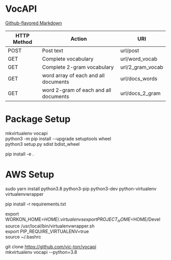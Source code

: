 # VocAPI
[Github-flavored Markdown](https://guides.github.com/features/mastering-markdown/)


| HTTP Method  | Action  |  URI | 
|---|---|---|
|POST | Post text                               | url/post          |
|GET   | Complete vocabulary                    | url/word_vocab    |
|GET   | Complete 2-gram vocabulary             | url/2_gram_vocab  |
|GET   | word array of each and all documents   | url/docs_words    |
|GET   | word 2-gram of each and all documents  | url/docs_2_gram   |




Package Setup
==============
mkvirtualenv vocapi  
python3 -m pip install --upgrade setuptools wheel  
python3 setup.py sdist bdist_wheel  

pip install -e .  

AWS Setup
============

sudo yarn install python3.8 python3-pip python3-dev python-virtualenv   virtualenvwrapper  

pip install -r requirements.txt  

export WORKON_HOME=$HOME/.virtualenvs  
export PROJECT_HOME=$HOME/Devel  
source /usr/local/bin/virtualenvwrapper.sh  
export PIP_REQUIRE_VIRTUALENV=true  
source ~/.bashrc  

git clone https://github.com/vic-torr/vocapi  
mkvirtualenv vocapi --python=3.8  
